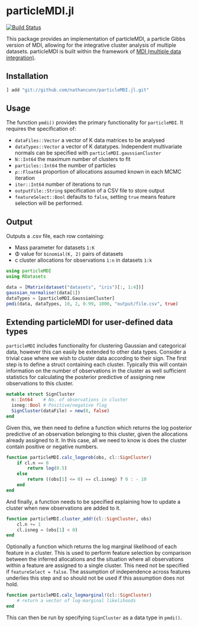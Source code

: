 # particleMDI.jl

[![Build Status](https://travis-ci.org/nathancunn/particleMDI.jl.svg?branch=master)](https://travis-ci.org/nathancunn/particleMDI.jl)

This package provides an implementation of particleMDI, a particle Gibbs version of MDI, allowing for the integrative cluster analysis of multiple datasets. particleMDI is built within the framework of [MDI (multiple data integration)](https://academic.oup.com/bioinformatics/article/28/24/3290/244641).

## Installation
```jl
] add "git://github.com/nathancunn/particleMDI.jl.git"
```

## Usage
The function `pmdi()` provides the primary functionality for `particleMDI`. It requires the specification of:
- `dataFiles::Vector` a vector of K data matrices to be analysed
- `dataTypes::Vector` a vector of K datatypes. Independent multivariate normals can be
specified with `particleMDI.gaussianCluster`
- `N::Int64` the maximum number of clusters to fit
- `particles::Int64` the number of particles
- `ρ::Float64` proportion of allocations assumed known in each MCMC iteration
- `iter::Int64` number of iterations to run
- `outputFile::String` specification of a CSV file to store output
- `featureSelect::Bool` defaults to `false`, setting `true` means feature selection will be performed.

## Output
Outputs a .csv file, each row containing:
- Mass parameter for datasets `1:K`
- Φ value for `binomial(K, 2)` pairs of datasets
- c cluster allocations for observations `1:n` in datasets `1:k`

```jl
using particleMDI
using RDatasets

data = [Matrix(dataset("datasets", "iris")[:, 1:4])]
gaussian_normalise!(data[1])
dataTypes = [particleMDI.GaussianCluster]
pmdi(data, dataTypes, 10, 2, 0.99, 1000, "output/file.csv", true)
```

## Extending particleMDI for user-defined data types
`particleMDI` includes functionality for clustering Gaussian and categorical data, however this can easily be extended to other data types. Consider a trivial case where we wish to cluster data according to their sign.
The first step is to define a struct containing each cluster. Typically this will contain information on the number of observations in the cluster as well sufficient statistics for calculating the posterior predictive of assigning new observations to this cluster.

```jl
mutable struct SignCluster
  n::Int64    # No. of observations in cluster
  isneg::Bool # Positive/negative flag
  SignCluster(dataFile) = new(0, false)
end
```

Given this, we then need to define a function which returns the log posterior predictive of an observation belonging to this cluster, given the allocations already assigned to it. In this case, all we need to know is does the cluster contain positive or negative numbers. 

```jl
function particleMDI.calc_logprob(obs, cl::SignCluster)
    if cl.n == 0
        return log(0.5)
    else
        return ((obs[1] <= 0) == cl.isneg) ? 0 : - 10
    end
end
```

And finally, a function needs to be specified explaining how to update a cluster when new observations are added to it.
```jl
function particleMDI.cluster_add!(cl::SignCluster, obs)
    cl.n += 1
    cl.isneg = (obs[1] < 0)
end
```

Optionally a function which returns the log marginal likelihood of each feature in a cluster. This is used to perform feature selection by comparison between the inferred allocations and the situation where all observations within a feature are assigned to a single cluster. This need not be specified if `featureSelect = false`. The assumption of independence across features underlies this step and so should not be used if this assumption does not hold.

```jl
function particleMDI.calc_logmarginal!(cl::SignCluster)
    # return a vector of log-marginal likelihoods
end
```

This can then be run by specifying `SignCluster` as a data type in `pmdi()`.
